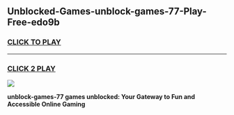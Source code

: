 
## Unblocked-Games-unblock-games-77-Play-Free-edo9b
<h3>
<a href="https://premium76.site?title=unblock-games-77&ref=18A">CLICK TO PLAY</a></h3>
<hr>

<h3>
<a href="https://premium76.site?title=unblock-games-77&ref=18A">CLICK 2 PLAY</a>
  
</h3>

<a href="https://premium76.site?title=unblock-games-77&ref=18A"><img src="https://clearcache.store/games.png"></a>


**unblock-games-77 games unblocked: Your Gateway to Fun and Accessible Online Gaming**
